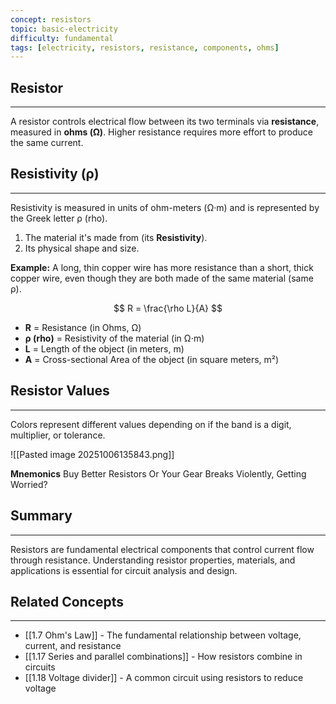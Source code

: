 ```yaml
---
concept: resistors
topic: basic-electricity
difficulty: fundamental
tags: [electricity, resistors, resistance, components, ohms]
---
```

## Resistor
---
A resistor controls electrical flow between its two terminals via **resistance**, measured in **ohms (Ω)**. Higher resistance requires more effort to produce the same current. 

## Resistivity (ρ)
---
Resistivity is measured in units of ohm-meters (Ω·m) and is represented by the Greek letter ρ (rho).

1. The material it's made from (its **Resistivity**).
2. Its physical shape and size.

**Example:** A long, thin copper wire has more resistance than a short, thick copper wire, even though they are both made of the same material (same ρ).

$$
R = \frac{\rho L}{A}
$$
- **R** = Resistance (in Ohms, Ω)
- **ρ (rho)** = Resistivity of the material (in Ω⋅m)
- **L** = Length of the object (in meters, m)
- **A** = Cross-sectional Area of the object (in square meters, m²)

## Resistor Values
---
Colors represent different values depending on if the band is a digit, multiplier, or tolerance.

![[Pasted image 20251006135843.png]]

**Mnemonics**
Buy Better Resistors Or Your Gear Breaks Violently, Getting Worried?

## Summary
---
Resistors are fundamental electrical components that control current flow through resistance. Understanding resistor properties, materials, and applications is essential for circuit analysis and design.

## Related Concepts
---
- [[1.7 Ohm's Law]] - The fundamental relationship between voltage, current, and resistance
- [[1.17 Series and parallel combinations]] - How resistors combine in circuits
- [[1.18 Voltage divider]] - A common circuit using resistors to reduce voltage